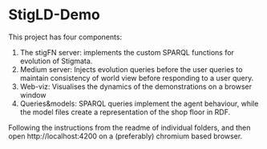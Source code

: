 # StigLD-Demo

This project has four components:
1. The stigFN server: implements the custom SPARQL functions for evolution of Stigmata.
2. Medium server: Injects evolution queries before the user queries to maintain consistency of world view before responding to a user query.
3. Web-viz: Visualises the dynamics of the demonstrations on a browser window
4. Queries&models: SPARQL queries implement the agent behaviour, while the model files create a representation of the shop floor in RDF.

Following the instructions from the readme of individual folders, and then open http://localhost:4200 on a (preferably) chromium based browser.
